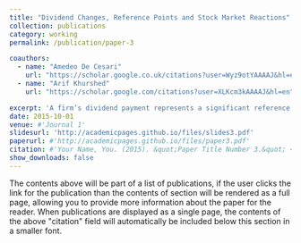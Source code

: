 ```yaml
---
title: "Dividend Changes, Reference Points and Stock Market Reactions"
collection: publications
category: working
permalink: /publication/paper-3

coauthors:
  - name: "Amedeo De Cesari"
    url: "https://scholar.google.co.uk/citations?user=Wyz9otYAAAAJ&hl=en"
  - name: "Arif Khurshed"
    url: "https://scholar.google.com/citations?user=XLKcm3kAAAAJ&hl=en"

excerpt: 'A firm’s dividend payment represents a significant reference point for investors that tends to be more intense the longer the firm has maintained it. This paper studies the relation between reference point intensity and reactions to dividend cuts, and the conditions that have an impact on this relationship. We find that high-intensity reference points are more relevant than low-intensity ones in the sense that they result in dividend cuts being punished more by investors. For individual firms, the intensity of the reference point is directly reduced if firms choose to increase dividends before cuts. More generally, economic recessions or paying dividends late compared to others in the same quarter both weaken the relevance of the intensity. The weakening is potentially due to investors focussing more on current dividends in bad states of the world or reference points being updated. The findings suggest that ingrained reference points make dividend cuts worse, but more importantly, these impacts can be mitigated in certain circumstances.'
date: 2015-10-01
venue: #'Journal 1'
slidesurl: 'http://academicpages.github.io/files/slides3.pdf'
paperurl: #'http://academicpages.github.io/files/paper3.pdf'
citation: #'Your Name, You. (2015). &quot;Paper Title Number 3.&quot; <i>Journal 1</i>. 1(3).'
show_downloads: false
---
```


The contents above will be part of a list of publications, if the user clicks the link for the publication than the contents of section will be rendered as a full page, allowing you to provide more information about the paper for the reader. When publications are displayed as a single page, the contents of the above "citation" field will automatically be included below this section in a smaller font.